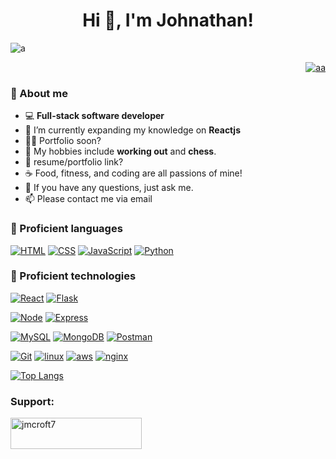<h1 align="center">Hi 👋, I'm Johnathan!</h1>

<p> <img src="https://komarev.com/ghpvc/?username=a&label=Profile%20views&color=0e75b6&style=flat" alt="a" /> </p>
<p align="right"> <a href="https://twitter.com/jmcroft7" target="blank"><img src="https://img.shields.io/twitter/follow/jmcroft7?logo=twitter&style=for-the-badge" alt="aa" /></a> </p>


<h3> 📕 About me </h3>

- 💻 **Full-stack software developer**
- 🌱 I’m currently expanding my knowledge on **Reactjs**
- 👨‍💻 Portfolio soon?
- 🏓 My hobbies include **working out** and **chess**.
- 📄 resume/portfolio link?
- ☕ Food, fitness, and coding are all passions of mine!
- 💬 If you have any questions, just ask me.
- 📫 Please contact me via email



<h3 align="left">📘 Proficient languages </h3>

[![HTML](https://img.shields.io/badge/-HTML5-F06529?style=plastic-square&logo=html5&logoColor=ffffff)](https://www.github.com/jmcroft7)
[![CSS](https://img.shields.io/badge/-CSS-2965f1?style=plastic-square&logo=css3&logoColor=ffffff)](https://www.github.com/jmcroft7)
[![JavaScript](https://img.shields.io/badge/-JavaScript-f0db4f?style=plastic-square&logo=javascript&logoColor=000000)](https://www.github.com/jmcroft7)
[![Python](https://img.shields.io/badge/-Python-3776AB?style=plastic-square&logo=python&logoColor=ffffff)](https://www.github.com/jmcroft7)

<h3 align="left">📗 Proficient technologies </h3>

[![React](https://img.shields.io/badge/-React-4285f4?style=plastic-square&logo=react&logoColor=ffffff)](https://reactjs.org/)
[![Flask](https://img.shields.io/badge/-Flask-000000?style=plastic-square&logo=Flask&logoColor=ffffff)](https://flask.palletsprojects.com/)

[![Node](https://img.shields.io/badge/-Node.js-68a063?style=plastic-square&logo=nodedotjs&logoColor=ffffff)](https://nodejs.org/en/)
[![Express](https://img.shields.io/badge/-Express.js-303030?style=plastic-square&logo=express&logoColor=ffffff)](https://expressjs.com/)

[![MySQL](https://img.shields.io/badge/-MySQL-4479A1?style=plastic-square&logo=MySQL&logoColor=ffffff)](https://www.mysql.com/)
[![MongoDB](https://img.shields.io/badge/-MongoDB-47A248?style=plastic-square&logo=MongoDB&logoColor=ffffff)](https://www.mongodb.com/)
[![Postman](https://img.shields.io/badge/-Postman-F06529?style=plastic-square&logo=postman&logoColor=ffffff)](https://www.postman.com/)

[![Git](https://img.shields.io/badge/-Git-%23F05032?style=plastic-square&logo=git&logoColor=%23ffffff)](https://git-scm.com/)
[![linux](https://img.shields.io/badge/-Linux-000000?style=plastic-square&logo=linux&logoColor=ffffff)](https://ubuntu.com/)
[![aws](https://img.shields.io/badge/-AWS-3776AB?style=plastic-square&logo=amazonaws&logoColor=ffffff)](https://aws.amazon.com/)
[![nginx](https://img.shields.io/badge/-nginx-47A248?style=plastic-square&logo=nginx&logoColor=ffffff)](https://www.nginx.com/)



[![Top Langs](https://github-readme-stats.vercel.app/api/top-langs/?username=jmcroft7&layout=compact&text_color=daf7dc&bg_color=151515&style=plastic&logo=appveyor)](https://github.com/jmcroft7)

<h3 align="left">Support:</h3>
<p><a href="https://www.buymeacoffee.com/jmcroft7"> <img align="left" src="https://cdn.buymeacoffee.com/buttons/v2/default-yellow.png" height="50" width="210" alt="jmcroft7" /></a></p>
